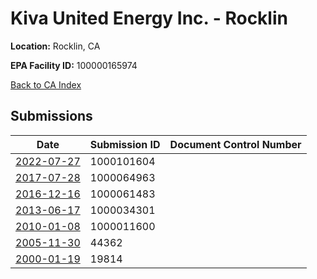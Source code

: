 # Kiva United Energy Inc. - Rocklin

**Location:** Rocklin, CA

**EPA Facility ID:** 100000165974

[Back to CA Index](../../index.md)

## Submissions

| Date | Submission ID | Document Control Number |
|------|--------------|-------------------------|
| [2022-07-27](submissions/1000101604.md) | 1000101604 |  |
| [2017-07-28](submissions/1000064963.md) | 1000064963 |  |
| [2016-12-16](submissions/1000061483.md) | 1000061483 |  |
| [2013-06-17](submissions/1000034301.md) | 1000034301 |  |
| [2010-01-08](submissions/1000011600.md) | 1000011600 |  |
| [2005-11-30](submissions/44362.md) | 44362 |  |
| [2000-01-19](submissions/19814.md) | 19814 |  |
